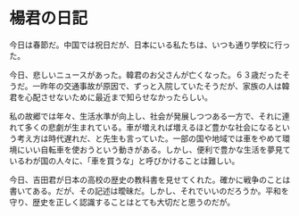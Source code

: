 ﻿# 楊君の日記

今日は春節だ。中国では祝日だが、日本にいる私たちは、いつも通り学校に行った。

今日、悲しいニュースがあった。韓君のお父さんが亡くなった。６３歳だったそうだ。一昨年の交通事故が原因で、ずっと入院していたそうだが、家族の人は韓君を心配させないために最近まで知らせなかったらしい。

私の故郷では年々、生活水準が向上し、社会が発展しつつある一方で、それに連れて多くの悲劇が生まれている。車が増えれば増えるほど豊かな社会になるという考え方は時代遅れだ、と先生も言っていた。一部の国や地域では車をやめて環境にいい自転車を使おうという動きがある。しかし、便利で豊かな生活を夢見ているわが国の人々に、「車を買うな」と呼びかけることは難しい。

今日、吉田君が日本の高校の歴史の教科書を見せてくれた。確かに戦争のことは書いてある。だが、その記述は曖昧だ。しかし、それでいいのだろうか。平和を守り、歴史を正しく認識することはとても大切だと思うのだが。
